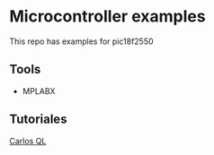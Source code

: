 # Microcontroller examples

This repo has examples for pic18f2550

## Tools
- MPLABX

## Tutoriales

[Carlos QL](https://www.youtube.com/watch?v=X6XSqBxjDZc&list=PL5a8rjiFubvdxxvGgSmzwxb7zvo30B6dP)